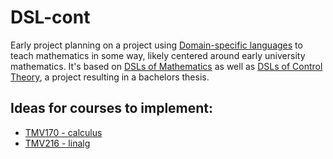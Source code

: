 # DSL-cont 
Early project planning on a project using [Domain-specific languages](https://en.wikipedia.org/wiki/Domain-specific_language) to teach mathematics in some way, likely centered around early university mathematics. 
It's based on [DSLs of Mathematics](https://Github.com/DSLsofMath/DSLsofMath) as well as [DSLs of Control Theory](https://github.com/simonhagglund/DATX02-dsl), a project resulting in a bachelors thesis. 


## Ideas for courses to implement: 
- [TMV170 - calculus](https://chalmers.instructure.com/courses/8879/assignments/syllabus)
- [TMV216 - linalg](https://chalmers.instructure.com/courses/7302/assignments/syllabus)

